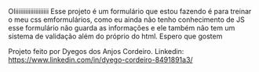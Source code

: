 OIiiiiiiiiiiiiiiiiiiii 
Esse projeto é um formulário que estou fazendo é para treinar o meu css emformulários, como eu ainda não tenho conhecimento de JS esse formulário não guarda as informações e ele também não tem um sistema de validação além do próprio do html.
Espero que gostem

Projeto feito por Dyegos dos Anjos Cordeiro.
Linkedin: https://www.linkedin.com/in/dyego-cordeiro-8491891a3/